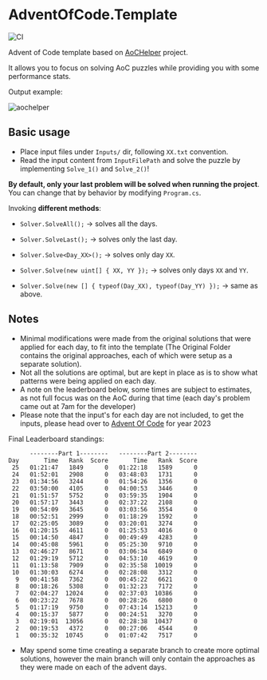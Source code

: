 # AdventOfCode.Template

![CI](https://github.com/eduherminio/AdventOfCode.Template/workflows/CI/badge.svg)

Advent of Code template based on [AoCHelper](https://github.com/eduherminio/AoCHelper) project.

It allows you to focus on solving AoC puzzles while providing you with some performance stats.

Output example:

![aochelper](https://user-images.githubusercontent.com/11148519/142051856-16d9d5bf-885c-44cd-94ae-6f678bcbc04f.gif)

## Basic usage

- Place input files under `Inputs/` dir, following `XX.txt` convention.
- Read the input content from `InputFilePath` and solve the puzzle by implementing `Solve_1()` and `Solve_2()`!

**By default, only your last problem will be solved when running the project**. You can change that by behavior by modifying `Program.cs`.

Invoking **different methods**:

- `Solver.SolveAll();` → solves all the days.

- `Solver.SolveLast();` → solves only the last day.

- `Solver.Solve<Day_XX>();` → solves only day `XX`.

- `Solver.Solve(new uint[] { XX, YY });` → solves only days `XX` and `YY`.

- `Solver.Solve(new [] { typeof(Day_XX), typeof(Day_YY) });` → same as above.

## Notes
- Minimal modifications were made from the original solutions that were applied for each day, to fit into the template (The Original Folder contains the original approaches, each of which were setup as a separate solution).
- Not all the solutions are optimal, but are kept in place as is to show what patterns were being applied on each day.
- A note on the leaderboard below, some times are subject to estimates, as not full focus was on the AoC during that time (each day's problem came out at 7am for the developer)
- Please note that the input's for each day are not included, to get the inputs, please head over to [Advent Of Code](https://adventofcode.com) for year 2023

Final Leaderboard standings:

```
      --------Part 1--------   --------Part 2--------
Day       Time   Rank  Score       Time   Rank  Score
 25   01:21:47   1849      0   01:22:18   1589      0
 24   01:52:01   2908      0   03:48:03   1731      0
 23   01:34:56   3244      0   01:54:26   1356      0
 22   03:50:00   4105      0   04:00:53   3446      0
 21   01:51:57   5752      0   03:59:35   1904      0
 20   01:57:17   3443      0   02:37:22   2108      0
 19   00:54:09   3645      0   03:03:56   3554      0
 18   00:52:51   2999      0   01:18:29   1592      0
 17   02:25:05   3089      0   03:20:01   3274      0
 16   01:20:15   4611      0   01:25:53   4016      0
 15   00:14:50   4847      0   00:49:49   4283      0
 14   00:45:08   5961      0   05:25:30   9710      0
 13   02:46:27   8671      0   03:06:34   6849      0
 12   01:29:19   5712      0   04:53:10   4619      0
 11   01:13:58   7909      0   02:35:58  10019      0
 10   01:30:03   6274      0   02:28:08   3312      0
  9   00:41:58   7362      0   00:45:22   6621      0
  8   00:18:26   5308      0   01:32:23   7172      0
  7   02:04:27  12024      0   02:37:03  10386      0
  6   00:23:22   7678      0   00:28:26   6800      0
  5   01:17:19   9750      0   07:43:14  15213      0
  4   00:15:37   5877      0   00:24:51   3270      0
  3   02:19:01  13056      0   02:28:38  10437      0
  2   00:19:53   4372      0   00:27:06   4544      0
  1   00:35:32  10745      0   01:07:42   7517      0
```
- May spend some time creating a separate branch to create more optimal solutions, however the main branch will only contain the approaches as they were made on each of the advent days.
